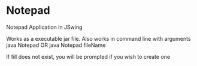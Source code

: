 # Notepad
Notepad Application in JSwing

Works as a executable jar file. Also works in command line with arguments
java Notepad
OR
java Notepad fileName
  
  If fill does not exist, you will be prompted if you wish to create one
